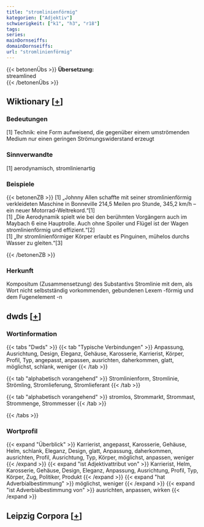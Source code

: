 ```yaml
---
title: "stromlinienförmig"
kategorien: ["Adjektiv"]
schwierigkeit: ["k1", "h3", "r18"]
tags:
series:
mainDornseiffs:
domainDornseiffs:
url: "stromlinienförmig"
---
```


{{< betonenÜbs >}}
**Übersetzung:**  
streamlined  
{{< /betonenÜbs >}}

## Wiktionary [[+](https://de.wiktionary.org/wiki/stromlinienförmig)]

### Bedeutungen
[1] Technik: eine Form aufweisend, die gegenüber einem umströmenden Medium nur einen geringen Strömungswiderstand erzeugt  

### Sinnverwandte
[1] aerodynamisch, stromlinienartig  

### Beispiele
{{< betonenZB >}}
[1] „Johnny Allen schaffte mit seiner stromlinienförmig verkleideten Maschine in Bonneville 214,5 Meilen pro Stunde, 345,2 km/h – ein neuer Motorrad-Weltrekord.“[1]  
[1] „Die Aerodynamik spielt wie bei den berühmten Vorgängern auch im Maybach 6 eine Hauptrolle. Auch ohne Spoiler und Flügel ist der Wagen stromlinienförmig und effizient.“[2]  
[1] „Ihr stromlinienförmiger Körper erlaubt es Pinguinen, mühelos durchs Wasser zu gleiten.“[3]  

{{< /betonenZB >}}
### Herkunft
Kompositum (Zusammensetzung) des Substantivs Stromlinie mit dem, als Wort nicht selbstständig vorkommenden, gebundenen Lexem -förmig und dem Fugenelement -n  



## dwds [[+](https://www.dwds.de/wb/stromlinienförmig)]

### Wortinformation
{{< tabs "Dwds" >}}
{{< tab "Typische Verbindungen" >}}
Anpassung, Ausrichtung, Design, Eleganz, Gehäuse, Karosserie, Karrierist, Körper, Profil, Typ, angepasst, anpassen, ausrichten, daherkommen, glatt, möglichst, schlank, weniger
{{< /tab >}}

{{< tab "alphabetisch vorangehend" >}}
Stromlinienform, Stromlinie, Strömling, Stromlieferung, Stromlieferant
{{< /tab >}}

{{< tab "alphabetisch vorangehend" >}}
stromlos, Strommarkt, Strommast, Strommenge, Strommesser
{{< /tab >}}

{{< /tabs >}}

### Wortprofil
{{< expand "Überblick" >}} Karrierist, angepasst, Karosserie, Gehäuse, Helm, schlank, Eleganz, Design, glatt, Anpassung, daherkommen, ausrichten, Profil, Ausrichtung, Typ, Körper, möglichst, anpassen, weniger {{< /expand >}}
{{< expand "ist Adjektivattribut von" >}} Karrierist, Helm, Karosserie, Gehäuse, Design, Eleganz, Anpassung, Ausrichtung, Profil, Typ, Körper, Zug, Politiker, Produkt {{< /expand >}}
{{< expand "hat Adverbialbestimmung" >}} möglichst, weniger {{< /expand >}}
{{< expand "ist Adverbialbestimmung von" >}} ausrichten, anpassen, wirken {{< /expand >}}

## Leipzig Corpora [[+](https://corpora.uni-leipzig.de/en/res?word=stromlinienförmig&corpusId=deu_newscrawl-public_2018)]

